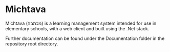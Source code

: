 # Michtava

Michtava (מכתבה) is a learning management system intended for use in elementary schools, with a web client and built using the .Net stack.

Further documentation can be found under the Documentation folder in the repository root directory.
